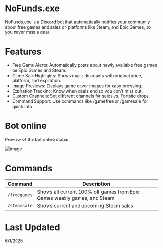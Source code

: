 # NoFunds.exe
NoFunds.exe is a Discord bot that automatically notifies your community about free games and sales on platforms like Steam, and Epic Games, so you never miss a deal!

# Features
- Free Game Alerts: Automatically posts about newly available free games on Epic Games and Steam.
- Game Sale Highlights: Shows major discounts with original price, platform, and expiration.
- Image Previews: Displays game cover images for easy browsing.
- Expiration Tracking: Know when deals end so you don’t miss out.
- Custom Channels: Set different channels for sales vs. Fortnite drops.
- Command Support: Use commands like /gamefree or /gamesale for quick info.

# Bot online
Preview of the bot online status

![image](https://github.com/user-attachments/assets/fd02ad9f-5ae5-4a39-a4c9-295aa691197c)


# Commands

| Command                      | Description                                       |
|-----------------------------|---------------------------------------------------|
| `/freegames`            | Shows all current 100% off games from Epic Games weekly games, and Steam        |
| `/steamsale`   | Shows current and upcoming Steam sales |



# Last Updated
6/1/2025

